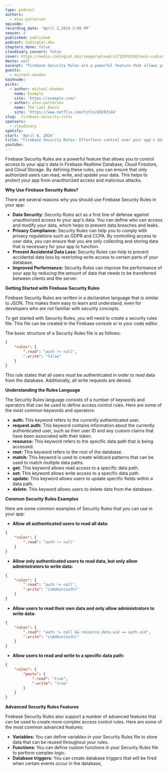 ```yaml
---
type: podcast
authors:
  - alex-patterson
episode:
recording_date: 'April 2,2024 2:00 PM'
season: 4
published: published
podcast: CodingCat.dev
chapters_done: false
cloudinary_convert: false
cover: https://media.codingcat.dev/image/upload/v1712078330/main-codingcatdev-photo/4_firebase-security-rules.png
devto: null
excerpt: "Firebase Security Rules are a powerful feature that allows you to control access to your app's data in Firebase Realtime Database, Cloud Firestore, and Cloud Storage."
guests:
  - michael-dowden
hashnode:
picks:
  - author: michael-dowden
    name: Example
    site: 'https://example.com/'
  - author: alex-patterson
    name: The Last Dance
    site: 'https://www.netflix.com/title/80203144'
slug: _firebase-security-rules
sponsors:
  - cloudinary
spotify:
start: 'April 6, 2024'
title: "Firebase Security Rules: Effortless control over your app's data."
youtube:
---
```


Firebase Security Rules are a powerful feature that allows you to control access to your app's data in Firebase Realtime Database, Cloud Firestore, and Cloud Storage. By defining these rules, you can ensure that only authorized users can read, write, and update your data. This helps to protect your app from unauthorized access and malicious attacks.

**Why Use Firebase Security Rules?**

There are several reasons why you should use Firebase Security Rules in your app:

- **Data Security:** Security Rules act as a first line of defense against unauthorized access to your app's data. You can define who can access and modify your data, which helps to prevent data breaches and leaks.
- **Privacy Compliance:** Security Rules can help you to comply with privacy regulations such as GDPR and CCPA. By controlling access to user data, you can ensure that you are only collecting and storing data that is necessary for your app to function.
- **Prevent Accidental Data Loss:** Security Rules can help to prevent accidental data loss by restricting write access to certain parts of your database.
- **Improved Performance:** Security Rules can improve the performance of your app by reducing the amount of data that needs to be transferred between clients and the server.

**Getting Started with Firebase Security Rules**

Firebase Security Rules are written in a declarative language that is similar to JSON. This makes them easy to learn and understand, even for developers who are not familiar with security concepts.

To get started with Security Rules, you will need to create a security rules file. This file can be created in the Firebase console or in your code editor.

The basic structure of a Security Rules file is as follows:

```json
{
	"rules": {
		".read": "auth != null",
		".write": "false"
	}
}
```

This rule states that all users must be authenticated in order to read data from the database. Additionally, all write requests are denied.

**Understanding the Rules Language**

The Security Rules language consists of a number of keywords and operators that can be used to define access control rules. Here are some of the most common keywords and operators:

- **auth:** This keyword refers to the currently authenticated user.
- **request.auth:** This keyword contains information about the currently authenticated user, such as their user ID and any custom claims that have been associated with their token.
- **resource:** This keyword refers to the specific data path that is being accessed.
- **root:** This keyword refers to the root of the database.
- **match:** This keyword is used to create wildcard patterns that can be used to match multiple data paths.
- **get:** This keyword allows read access to a specific data path.
- **set:** This keyword allows write access to a specific data path.
- **update:** This keyword allows users to update specific fields within a data path.
- **delete:** This keyword allows users to delete data from the database.

**Common Security Rules Examples**

Here are some common examples of Security Rules that you can use in your app:

- **Allow all authenticated users to read all data:**

```json
{
	"rules": {
		".read": "auth != null"
	}
}
```

- **Allow only authenticated users to read data, but only allow administrators to write data:**

```json
{
	"rules": {
		".read": "auth != null",
		".write": "isAdmin(auth)"
	}
}
```

- **Allow users to read their own data and only allow administrators to write data:**

```json
{
	"rules": {
		".read": "auth != null && resource.data.uid == auth.uid",
		".write": "isAdmin(auth)"
	}
}
```

- **Allow users to read and write to a specific data path:**

```json
{
	"rules": {
		"posts": {
			".read": "true",
			".write": "true"
		}
	}
}
```

**Advanced Security Rules Features**

Firebase Security Rules also support a number of advanced features that can be used to create more complex access control rules. Here are some of the most common advanced features:

- **Variables:** You can define variables in your Security Rules file to store data that can be reused throughout your rules.
- **Functions:** You can define custom functions in your Security Rules file to perform complex logic.
- **Database triggers:** You can create database triggers that will be fired when certain events occur in the database,
